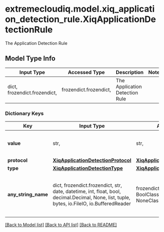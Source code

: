 # extremecloudiq.model.xiq_application_detection_rule.XiqApplicationDetectionRule

The Application Detection Rule

## Model Type Info
Input Type | Accessed Type | Description | Notes
------------ | ------------- | ------------- | -------------
dict, frozendict.frozendict,  | frozendict.frozendict,  | The Application Detection Rule | 

### Dictionary Keys
Key | Input Type | Accessed Type | Description | Notes
------------ | ------------- | ------------- | ------------- | -------------
**value** | str,  | str,  | The value of detection rule type | [optional] 
**protocol** | [**XiqApplicationDetectionProtocol**](XiqApplicationDetectionProtocol.md) | [**XiqApplicationDetectionProtocol**](XiqApplicationDetectionProtocol.md) |  | [optional] 
**type** | [**XiqApplicationDetectionType**](XiqApplicationDetectionType.md) | [**XiqApplicationDetectionType**](XiqApplicationDetectionType.md) |  | [optional] 
**any_string_name** | dict, frozendict.frozendict, str, date, datetime, int, float, bool, decimal.Decimal, None, list, tuple, bytes, io.FileIO, io.BufferedReader | frozendict.frozendict, str, BoolClass, decimal.Decimal, NoneClass, tuple, bytes, FileIO | any string name can be used but the value must be the correct type | [optional]

[[Back to Model list]](../../README.md#documentation-for-models) [[Back to API list]](../../README.md#documentation-for-api-endpoints) [[Back to README]](../../README.md)

